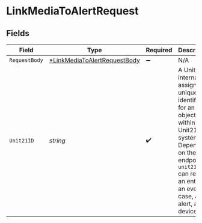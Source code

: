 # LinkMediaToAlertRequest


## Fields

| Field                                                                                                                                                                                            | Type                                                                                                                                                                                             | Required                                                                                                                                                                                         | Description                                                                                                                                                                                      |
| ------------------------------------------------------------------------------------------------------------------------------------------------------------------------------------------------ | ------------------------------------------------------------------------------------------------------------------------------------------------------------------------------------------------ | ------------------------------------------------------------------------------------------------------------------------------------------------------------------------------------------------ | ------------------------------------------------------------------------------------------------------------------------------------------------------------------------------------------------ |
| `RequestBody`                                                                                                                                                                                    | [*LinkMediaToAlertRequestBody](../../models/operations/linkmediatoalertrequestbody.md)                                                                                                           | :heavy_minus_sign:                                                                                                                                                                               | N/A                                                                                                                                                                                              |
| `Unit21ID`                                                                                                                                                                                       | *string*                                                                                                                                                                                         | :heavy_check_mark:                                                                                                                                                                               | A Unit21 internally-assigned unique identifier for an object within the Unit21 system. Depending on the endpoint, `unit21_id` can refer to an entity, an event, a case, an alert, a device, etc. |